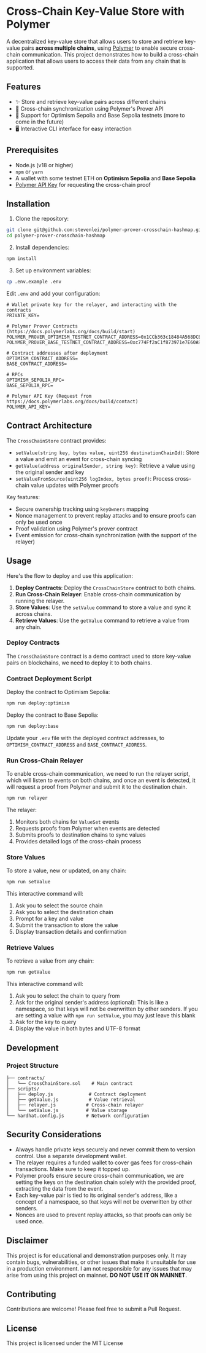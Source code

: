# Cross-Chain Key-Value Store with Polymer

A decentralized key-value store that allows users to store and retrieve key-value pairs **across multiple chains**, using [Polymer](https://www.polymerlabs.org) to enable secure cross-chain communication. This project demonstrates how to build a cross-chain application that allows users to access their data from any chain that is supported.

## Features

- ✨ Store and retrieve key-value pairs across different chains
- 🔄 Cross-chain synchronization using Polymer's Prover API
- 🎯 Support for Optimism Sepolia and Base Sepolia testnets (more to come in the future)
- 🖥️ Interactive CLI interface for easy interaction

## Prerequisites

- Node.js (v18 or higher)
- `npm` or `yarn`
- A wallet with some testnet ETH on **Optimism Sepolia** and **Base Sepolia**
- [Polymer API Key](https://polymer.org/) for requesting the cross-chain proof

## Installation

1. Clone the repository:

```bash
git clone git@github.com:stevenlei/polymer-prover-crosschain-hashmap.git
cd polymer-prover-crosschain-hashmap
```

2. Install dependencies:

```bash
npm install
```

3. Set up environment variables:

```bash
cp .env.example .env
```

Edit `.env` and add your configuration:

```env
# Wallet private key for the relayer, and interacting with the contracts
PRIVATE_KEY=

# Polymer Prover Contracts (https://docs.polymerlabs.org/docs/build/start)
POLYMER_PROVER_OPTIMISM_TESTNET_CONTRACT_ADDRESS=0x1CCb363c18484A568DCB0Ec37fE5ad716C1D6e77
POLYMER_PROVER_BASE_TESTNET_CONTRACT_ADDRESS=0xc774Ff2aC1f873971e7E60A9b41cF46042989380

# Contract addresses after deployment
OPTIMISM_CONTRACT_ADDRESS=
BASE_CONTRACT_ADDRESS=

# RPCs
OPTIMISM_SEPOLIA_RPC=
BASE_SEPOLIA_RPC=

# Polymer API Key (Request from https://docs.polymerlabs.org/docs/build/contact)
POLYMER_API_KEY=
```

## Contract Architecture

The `CrossChainStore` contract provides:

- `setValue(string key, bytes value, uint256 destinationChainId)`: Store a value and emit an event for cross-chain syncing
- `getValue(address originalSender, string key)`: Retrieve a value using the original sender and key
- `setValueFromSource(uint256 logIndex, bytes proof)`: Process cross-chain value updates with Polymer proofs

Key features:

- Secure ownership tracking using `keyOwners` mapping
- Nonce management to prevent replay attacks and to ensure proofs can only be used once
- Proof validation using Polymer's prover contract
- Event emission for cross-chain synchronization (with the support of the relayer)

## Usage

Here's the flow to deploy and use this application:

1. **Deploy Contracts**: Deploy the `CrossChainStore` contract to both chains.
2. **Run Cross-Chain Relayer**: Enable cross-chain communication by running the relayer.
3. **Store Values**: Use the `setValue` command to store a value and sync it across chains.
4. **Retrieve Values**: Use the `getValue` command to retrieve a value from any chain.

### Deploy Contracts

The `CrossChainStore` contract is a demo contract used to store key-value pairs on blockchains, we need to deploy it to both chains.

### Contract Deployment Script

Deploy the contract to Optimism Sepolia:

```bash
npm run deploy:optimism
```

Deploy the contract to Base Sepolia:

```bash
npm run deploy:base
```

Update your `.env` file with the deployed contract addresses, to `OPTIMISM_CONTRACT_ADDRESS` and `BASE_CONTRACT_ADDRESS`.

### Run Cross-Chain Relayer

To enable cross-chain communication, we need to run the relayer script, which will listen to events on both chains, and once an event is detected, it will request a proof from Polymer and submit it to the destination chain.

```bash
npm run relayer
```

The relayer:

1. Monitors both chains for `ValueSet` events
2. Requests proofs from Polymer when events are detected
3. Submits proofs to destination chains to sync values
4. Provides detailed logs of the cross-chain process

### Store Values

To store a value, new or updated, on any chain:

```bash
npm run setValue
```

This interactive command will:

1. Ask you to select the source chain
2. Ask you to select the destination chain
3. Prompt for a key and value
4. Submit the transaction to store the value
5. Display transaction details and confirmation

### Retrieve Values

To retrieve a value from any chain:

```bash
npm run getValue
```

This interactive command will:

1. Ask you to select the chain to query from
2. Ask for the original sender's address (optional): This is like a namespace, so that keys will not be overwritten by other senders. If you are setting a value with `npm run setValue`, you may just leave this blank
3. Ask for the key to query
4. Display the value in both bytes and UTF-8 format

## Development

### Project Structure

```
├── contracts/
│   └── CrossChainStore.sol    # Main contract
├── scripts/
│   ├── deploy.js             # Contract deployment
│   ├── getValue.js           # Value retrieval
│   ├── relayer.js           # Cross-chain relayer
│   └── setValue.js          # Value storage
└── hardhat.config.js        # Network configuration
```

## Security Considerations

- Always handle private keys securely and never commit them to version control. Use a separate development wallet.
- The relayer requires a funded wallet to cover gas fees for cross-chain transactions. Make sure to keep it topped up.
- Polymer proofs ensure secure cross-chain communication, we are setting the keys on the destination chain solely with the provided proof, extracting the data from the event.
- Each key-value pair is tied to its original sender's address, like a concept of a namespace, so that keys will not be overwritten by other senders.
- Nonces are used to prevent replay attacks, so that proofs can only be used once.

## Disclaimer

This project is for educational and demonstration purposes only. It may contain bugs, vulnerabilities, or other issues that make it unsuitable for use in a production environment. I am not responsible for any issues that may arise from using this project on mainnet. **DO NOT USE IT ON MAINNET**.

## Contributing

Contributions are welcome! Please feel free to submit a Pull Request.

## License

This project is licensed under the MIT License
